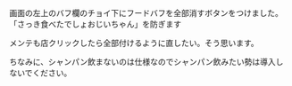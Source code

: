 画面の左上のバフ欄のチョイ下にフードバフを全部消すボタンをつけました。
「さっき食べたでしょおじいちゃん」を防ぎます

メンテも店クリックしたら全部付けるように直したい。そう思います。

ちなみに、シャンパン飲まないのは仕様なのでシャンパン飲みたい勢は導入しないでください。
